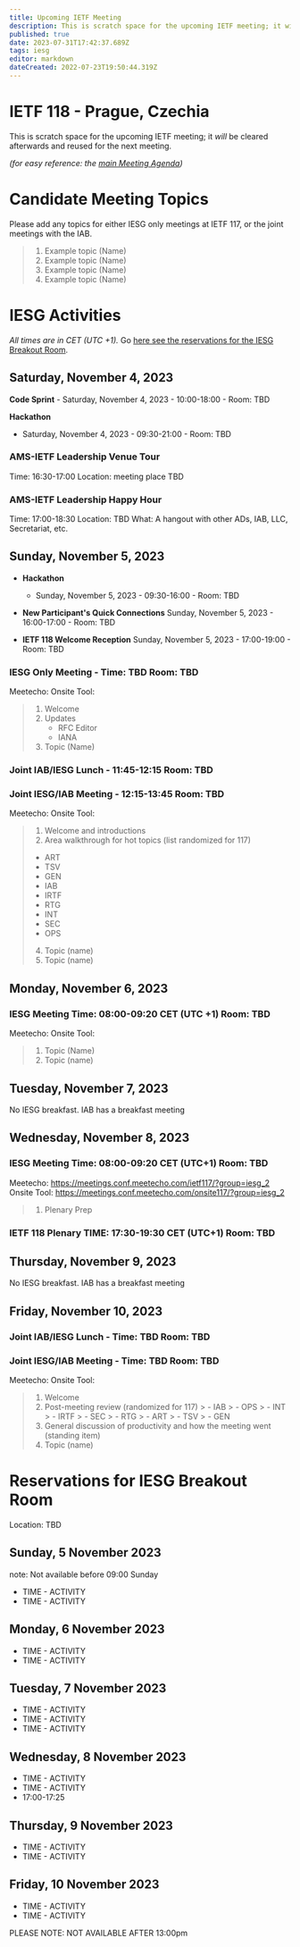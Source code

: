 ```yaml
---
title: Upcoming IETF Meeting
description: This is scratch space for the upcoming IETF meeting; it will be cleared afterwards and reused for the next meeting.
published: true
date: 2023-07-31T17:42:37.689Z
tags: iesg
editor: markdown
dateCreated: 2022-07-23T19:50:44.319Z
---
```


# IETF 118 - Prague, Czechia
This is scratch space for the upcoming IETF meeting; it *will* be cleared afterwards and reused for the next meeting. 

*(for easy reference: the [main Meeting Agenda](https://datatracker.ietf.org/meeting/))*

# Candidate Meeting Topics
Please add any topics for either IESG only meetings at IETF 117, or the joint meetings with the IAB.

> 1. Example topic (Name)
> 2. Example topic (Name)
> 3. Example topic (Name)
> 4. Example topic (Name)

# IESG Activities
*All times are in CET (UTC +1).* Go [here see the reservations for the IESG Breakout Room](#IESGBreakoutRoom).

## Saturday, November 4, 2023

**Code Sprint** - Saturday, November 4, 2023 - 10:00-18:00 - Room: TBD

**Hackathon**
  - Saturday, November 4, 2023 - 09:30-21:00 - Room: TBD

### AMS-IETF Leadership Venue Tour 

Time: 16:30-17:00
Location: meeting place TBD

### AMS-IETF Leadership Happy Hour 

Time: 17:00-18:30
Location: TBD
What: A hangout with other ADs, IAB, LLC, Secretariat, etc.

## Sunday, November 5, 2023

- **Hackathon**

  - Sunday, November 5, 2023 - 09:30-16:00 - Room: TBD
  
- **New Participant's Quick Connections** Sunday, November 5, 2023 - 16:00-17:00 - Room: TBD
- **IETF 118 Welcome Reception** Sunday, November 5, 2023 - 17:00-19:00 - Room: TBD

### IESG Only Meeting - Time: TBD Room: TBD

Meetecho: 
Onsite Tool: 

> 1. Welcome
> 1. Updates
>    - RFC Editor
>    - IANA
> 3. Topic (Name)
> 


### Joint IAB/IESG Lunch - 11:45-12:15 Room: TBD

### Joint IESG/IAB Meeting - 12:15-13:45 Room: TBD 
Meetecho: 
Onsite Tool: 


> 1. Welcome and introductions
> 1. Area walkthrough for hot topics (list randomized for 117)
>   - ART
>   - TSV
>   - GEN
>   - IAB
>   - IRTF
>   - RTG
>   - INT
>   - SEC
>   - OPS
> 4. Topic (name)
> 5. Topic (name)
> 
 

## Monday, November 6, 2023 

### IESG Meeting Time: 08:00-09:20 CET (UTC +1) Room: TBD

Meetecho: 
Onsite Tool: 

> 1. Topic (Name)
> 1. Topic (name)


## Tuesday, November 7, 2023

No IESG breakfast. IAB has a breakfast meeting
  
## Wednesday, November 8, 2023
### IESG Meeting Time: 08:00-09:20 CET (UTC+1) Room: TBD

Meetecho: https://meetings.conf.meetecho.com/ietf117/?group=iesg_2
Onsite Tool: https://meetings.conf.meetecho.com/onsite117/?group=iesg_2

> 1. Plenary Prep


### IETF 118 Plenary TIME: 17:30-19:30 CET (UTC+1) Room: TBD

## Thursday, November 9, 2023

No IESG breakfast. IAB has a breakfast meeting

## Friday, November 10, 2023 

### Joint IAB/IESG Lunch - Time: TBD Room: TBD
### Joint IESG/IAB Meeting - Time: TBD  Room: TBD

Meetecho: 
Onsite Tool: 

>  1. Welcome
>  1. Post-meeting review (randomized for 117)
    > - IAB
    > - OPS
    > - INT
    > - IRTF
    > - SEC
    > - RTG
    > - ART
    > - TSV
    > - GEN
>  3.  General discussion of productivity and how the meeting went	 (standing item)
>  4. Topic (name)


# <a id="IESGBreakoutRoom"></a>Reservations for IESG Breakout Room

Location: TBD


## Sunday, 5 November 2023
note: Not available before 09:00 Sunday

* TIME - ACTIVITY
* TIME - ACTIVITY

## Monday, 6 November 2023

* TIME - ACTIVITY
* TIME - ACTIVITY

## Tuesday, 7 November 2023

* TIME - ACTIVITY
* TIME - ACTIVITY
* TIME - ACTIVITY

## Wednesday, 8 November 2023

* TIME - ACTIVITY
* TIME - ACTIVITY
* 17:00-17:25 

## Thursday, 9 November 2023

* TIME - ACTIVITY
* TIME - ACTIVITY

## Friday, 10 November 2023
* TIME - ACTIVITY
* TIME - ACTIVITY

PLEASE NOTE: NOT AVAILABLE AFTER 13:00pm 
